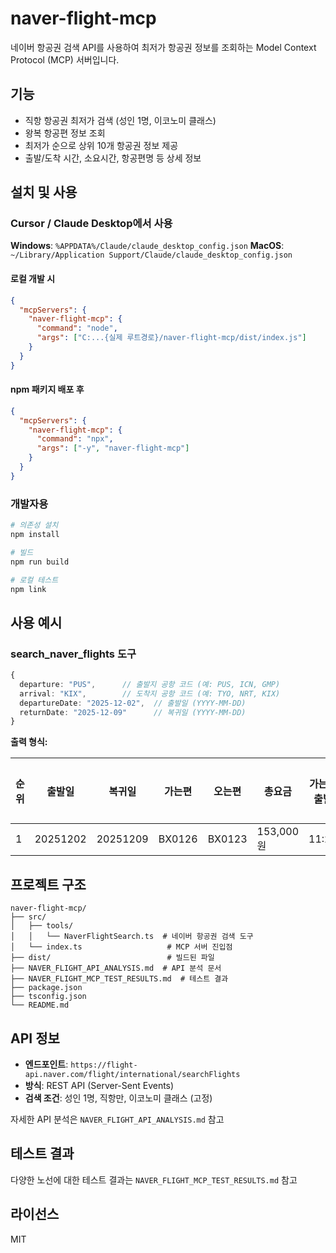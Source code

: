 # naver-flight-mcp

네이버 항공권 검색 API를 사용하여 최저가 항공권 정보를 조회하는 Model Context Protocol (MCP) 서버입니다.

## 기능

- 직항 항공권 최저가 검색 (성인 1명, 이코노미 클래스)
- 왕복 항공편 정보 조회
- 최저가 순으로 상위 10개 항공권 정보 제공
- 출발/도착 시간, 소요시간, 항공편명 등 상세 정보

## 설치 및 사용

### Cursor / Claude Desktop에서 사용

**Windows**: `%APPDATA%/Claude/claude_desktop_config.json`
**MacOS**: `~/Library/Application Support/Claude/claude_desktop_config.json`

#### 로컬 개발 시

```json
{
  "mcpServers": {
    "naver-flight-mcp": {
      "command": "node",
      "args": ["C:...{실제 루트경로}/naver-flight-mcp/dist/index.js"]
    }
  }
}
```

#### npm 패키지 배포 후

```json
{
  "mcpServers": {
    "naver-flight-mcp": {
      "command": "npx",
      "args": ["-y", "naver-flight-mcp"]
    }
  }
}
```

### 개발자용

```bash
# 의존성 설치
npm install

# 빌드
npm run build

# 로컬 테스트
npm link
```

## 사용 예시

### search_naver_flights 도구

```typescript
{
  departure: "PUS",      // 출발지 공항 코드 (예: PUS, ICN, GMP)
  arrival: "KIX",        // 도착지 공항 코드 (예: TYO, NRT, KIX)
  departureDate: "2025-12-02",  // 출발일 (YYYY-MM-DD)
  returnDate: "2025-12-09"      // 복귀일 (YYYY-MM-DD)
}
```

**출력 형식:**

| 순위 | 출발일   | 복귀일   | 가는편 | 오는편 | 총요금    | 가는편 출발 | 가는편 도착 | 소요시간 | 오는편 출발 | 오는편 도착 | 소요시간 |
| ---- | -------- | -------- | ------ | ------ | --------- | ----------- | ----------- | -------- | ----------- | ----------- | -------- |
| 1    | 20251202 | 20251209 | BX0126 | BX0123 | 153,000원 | 11:25       | 12:55       | 90분     | 11:00       | 13:00       | 120분    |

## 프로젝트 구조

```
naver-flight-mcp/
├── src/
│   ├── tools/
│   │   └── NaverFlightSearch.ts  # 네이버 항공권 검색 도구
│   └── index.ts                   # MCP 서버 진입점
├── dist/                          # 빌드된 파일
├── NAVER_FLIGHT_API_ANALYSIS.md  # API 분석 문서
├── NAVER_FLIGHT_MCP_TEST_RESULTS.md  # 테스트 결과
├── package.json
├── tsconfig.json
└── README.md
```

## API 정보

- **엔드포인트**: `https://flight-api.naver.com/flight/international/searchFlights`
- **방식**: REST API (Server-Sent Events)
- **검색 조건**: 성인 1명, 직항만, 이코노미 클래스 (고정)

자세한 API 분석은 `NAVER_FLIGHT_API_ANALYSIS.md` 참고

## 테스트 결과

다양한 노선에 대한 테스트 결과는 `NAVER_FLIGHT_MCP_TEST_RESULTS.md` 참고

## 라이선스

MIT
